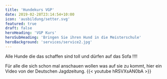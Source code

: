 ```yaml
---
title: 'Hundekurs VGP'
date: 2019-02-28T23:14:54+10:00
icon: 'ausbildung/setter.svg'
featured: true
draft: false
heroHeading: 'VGP Kurs'
heroSubHeading: 'Bringen Sie ihren Hund in die Meisterschule'
heroBackground: 'services/service2.jpg'
---
```


Alle Hunde die das schaffen sind toll und dürfen auf das Sofa !!!!

Für alle die sich schon mal anschauen wollen was auf sie zu kommt, hier ein Video von der Deutschen Jagdzeitung.
{{< youtube hRSVXsAN0bA >}}